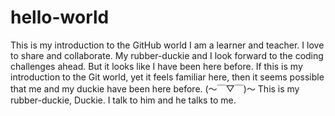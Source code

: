 # hello-world
This is my introduction to the GitHub world
I am a learner and teacher. I love to share and collaborate. My rubber-duckie and I look forward to the coding challenges ahead.
But it looks like I have been here before. If this is my introduction to the Git world, yet it feels familiar here, then it seems possible that me and my duckie have been here before.
(～￣▽￣)～ This is my rubber-duckie, Duckie. I talk to him and he talks to me.
